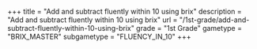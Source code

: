 +++
title = "Add and subtract fluently within 10 using brix"
description = "Add and subtract fluently within 10 using brix"
url = "/1st-grade/add-and-subtract-fluently-within-10-using-brix"
grade = "1st Grade"
gametype = "BRIX_MASTER"
subgametype = "FLUENCY_IN_10"
+++